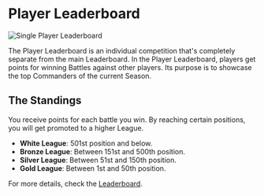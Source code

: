 # Player Leaderboard

![Single Player Leaderboard](../assets/images/header_player_leaderboard.webp "Player Leaderboard")

The Player Leaderboard is an individual competition that's completely separate from the main
Leaderboard. In the Player Leaderboard, players get points for winning Battles against other
players. Its purpose is to showcase the top Commanders of the current Season.

## The Standings

You receive points for each battle you win. By reaching certain positions, you will get promoted to
a higher League.

-   **White League**: 501st position and below.
-   **Bronze League**: Between 151st and 500th position.
-   **Silver League**: Between 51st and 150th position.
-   **Gold League**: Between 1st and 50th position.

For more details, check the [Leaderboard](https://www.worldwaronline.com/leaderboard).
